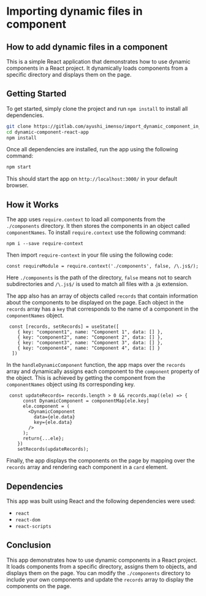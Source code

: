 # Importing dynamic files in component

## How to add dynamic files in a component

This is a simple React application that demonstrates how to use dynamic components in a React project. It dynamically loads components from a specific directory and displays them on the page.

## Getting Started

To get started, simply clone the project and run `npm install` to install all dependencies.

```bash
git clone https://gitlab.com/ayushi_imenso/import_dynamic_component_in_file.git
cd dynamic-component-react-app
npm install
```

Once all dependencies are installed, run the app using the following command:

```bash
npm start
```

This should start the app on `http://localhost:3000/` in your default browser.

## How it Works

The app uses `require.context` to load all components from the `./components` directory. It then stores the components in an object called `componentNames`. To install `require.context` use the following command:

```
npm i --save require-context
```

Then import `require-context` in your file using the following code:

```
const requireModule = require.context('./components', false, /\.js$/);
``` 

Here `./components` is the path of the directory, `false` means not to search subdirectories and `/\.js$/` is used to match all files with a .js extension.

The app also has an array of objects called `records` that contain information about the components to be displayed on the page. Each object in the `records` array has a `key` that corresponds to the name of a component in the `componentNames` object.

```
 const [records, setRecords] = useState([
    { key: "component1", name: "Component 1", data: [] },
    { key: "component2", name: "Component 2", data: [] },
    { key: "component3", name: "Component 3", data: [] },
    { key: "component4", name: "Component 4", data: [] }
  ])
```

In the `handleDynamicComponent` function, the app maps over the `records` array and dynamically assigns each component to the `component` property of the object. This is achieved by getting the component from the `componentNames` object using its corresponding key.

```
 const updateRecords= records.length > 0 && records.map((ele) => {
      const DynamicComponent = componentMap[ele.key]
      ele.component = (
        <DynamicComponent
          data={ele.data}
          key={ele.data}
        />
      );
      return{...ele};
    })
    setRecords(updateRecords);
```

Finally, the app displays the components on the page by mapping over the `records` array and rendering each component in a `card` element.

## Dependencies

This app was built using React and the following dependencies were used:

- `react`
- `react-dom`
- `react-scripts`

## Conclusion

This app demonstrates how to use dynamic components in a React project. It loads components from a specific directory, assigns them to objects, and displays them on the page. You can modify the `./components` directory to include your own components and update the `records` array to display the components on the page.
